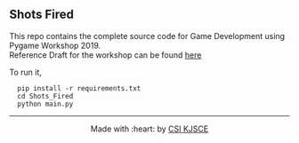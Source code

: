 ## Shots Fired
This repo contains the complete source code for Game Development using Pygame Workshop 2019.
<br>
Reference Draft for the workshop can be found [here](https://github.com/CSI-KJSCE/Shots_Fired/blob/master/Pygame%20Workshop%20Draft.pdf)

To run it,
```
  pip install -r requirements.txt
  cd Shots_Fired
  python main.py
```

------------------------------------------
<div align="center">
Made with :heart: by <a href="https://github.com/CSI-KJSCE" target="_blank">CSI KJSCE</a>
</div>
